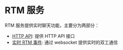 # RTM 服务

RTM 服务提供实时聊天功能，主要分为两部分：

- [HTTP API](./api.md): 提供 HTTP API 接口
- [实时 RTM 事件](./event.md): 通过 websocket 提供实时的双工通信
